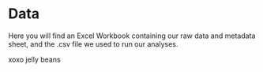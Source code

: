 # Data

Here you will find an Excel Workbook containing our raw data and metadata sheet, and the .csv file we used to run our analyses.

xoxo jelly beans
